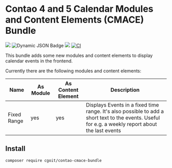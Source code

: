 # Contao 4 and 5 Calendar Modules and Content Elements (CMACE) Bundle

[![](https://img.shields.io/packagist/v/cgoit/contao-cmace-bundle.svg)](https://packagist.org/packages/cgoit/contao-cmace-bundle)
![Dynamic JSON Badge](https://img.shields.io/badge/dynamic/json?url=https%3A%2F%2Fraw.githubusercontent.com%2FcgoIT%2Fcontao-cmace-bundle%2Fmain%2Fcomposer.json&query=%24.require%5B%22contao%2Fcore-bundle%22%5D&label=Contao%20Version)
[![](https://img.shields.io/packagist/dt/cgoit/contao-cmace-bundle.svg)](https://packagist.org/packages/cgoit/contao-cmace-bundle)
[![CI](https://github.com/cgoIT/contao-cmace-bundle/actions/workflows/ci.yml/badge.svg)](https://github.com/cgoIT/contao-cmace-bundle/actions/workflows/ci.yml)

This bundle adds some new modules and content elements to display calendar events in the frontend.

Currently there are the following modules and content elements:

| Name | As Module | As Content Element | Description |
| ---- |-----------|--------------------| ----------- |
| Fixed Range | yes       | yes                | Displays Events in a fixed time range. It's also possible to add a short text to the events. Useful for e.g. a weekly report about the last events |

## Install

```bash
composer require cgoit/contao-cmace-bundle
```
